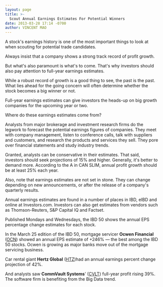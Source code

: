 ```yaml
---
layout: page
title: >-
  Scout Annual Earnings Estimates For Potential Winners
date: 2013-03-28 17:14 -0700
author: VINCENT MAO
---
```





A stock's earnings history is one of the most important things to look at when scouting for potential trade candidates.


Always insist that a company shows a strong track record of profit growth.


But what's also paramount is what's to come. That's why investors should also pay attention to full-year earnings estimates.


While a robust record of growth is a good thing to see, the past is the past. What lies ahead for the going concern will often determine whether the stock becomes a big winner or not.


Full-year earnings estimates can give investors the heads-up on big growth companies for the upcoming year or two.


Where do these earnings estimates come from?


Analysts from major brokerage and investment research firms do the legwork to forecast the potential earnings figures of companies. They meet with company management, listen to conference calls, talk with suppliers and customers, and research the products and services they sell. They pore over financial statements and study industry trends.


Granted, analysts can be conservative in their estimates. That said, investors should seek projections of 15% and higher. Generally, it's better to demand more. According to the A in CAN SLIM, annual profit growth should be at least 25% each year.


Also, note that earnings estimates are not set in stone. They can change depending on new announcements, or after the release of a company's quarterly results.


Annual earnings estimates are found in a number of places in IBD, eIBD and online at Investors.com. Investors can also get estimates from vendors such as Thomson-Reuters, S&P Capital IQ and Factset.


Published Mondays and Wednesdays, the IBD 50 shows the annual EPS percentage change estimates for each stock.


In the March 25 edition of the IBD 50, mortgage servicer **Ocwen Financial** ([OCN](https://research.investors.com/quote.aspx?symbol=OCN)) showed an annual EPS estimate of +246% — the best among the IBD 50 stocks. Ocwen is growing as major banks move out of the mortgage servicing business.


Car rental giant **Hertz Global** ([HTZ](https://research.investors.com/quote.aspx?symbol=HTZ))had an annual earnings percent change projection of 42%.


And analysts saw **CommVault Systems**' ([CVLT](https://research.investors.com/quote.aspx?symbol=CVLT)) full-year profit rising 39%. The software firm is benefiting from the Big Data trend.




